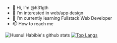 - 👋 Hi, I’m @h31gth
- 👀 I’m interested in web/app design
- 🌱 I’m currently learning Fullstack Web Developer
- 📫 How to reach me

![Husnul Habibie's github stats](https://github-readme-stats.vercel.app/api?username=h31gth&show_icons=true&count_private=true&hide=stars&include_all_commits=true&theme=buefy)
[![Top Langs](https://github-readme-stats.vercel.app/api/top-langs/?username=h31gth&layout=compact)](https://github.com/anuraghazra/github-readme-stats)


<!---
h31gth/h31gth is a ✨ special ✨ repository because its `README.md` (this file) appears on your GitHub profile.
You can click the Preview link to take a look at your changes.
--->
